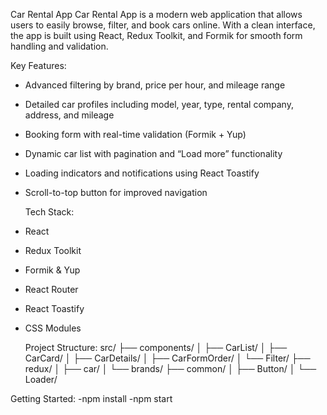   Car Rental App
Car Rental App is a modern web application that allows users to easily browse, filter, and book cars online. With a clean  interface, the app is built using React, Redux Toolkit, and Formik for smooth form handling and validation.

 Key Features:
- Advanced filtering by brand, price per hour, and mileage range
- Detailed car profiles including model, year, type, rental company, address, and mileage
- Booking form with real-time validation (Formik + Yup)
- Dynamic car list with pagination and “Load more” functionality
- Loading indicators and notifications using React Toastify
- Scroll-to-top button for improved navigation

   Tech Stack:
- React
- Redux Toolkit
- Formik & Yup
- React Router
- React Toastify
- CSS Modules

  Project Structure:
src/
├── components/
│   ├── CarList/
│   ├── CarCard/
│   ├── CarDetails/
│   ├── CarFormOrder/
│   └── Filter/
├── redux/
│   ├── car/
│   └── brands/
├── common/
│   ├── Button/
│   └── Loader/

 Getting Started:
-npm install
-npm start


